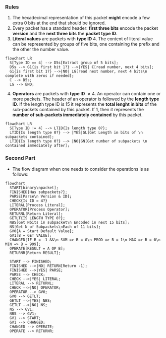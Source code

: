 <!-- The description of the parsing for day16 is quite long and condition dependent so
I decided to make a summary and some diagrams to help elucidate the best solution -->

### Rules

1. The hexadecimal representation of this packet **might** encode a few extra $0$ bits at the end that should be ignored.
2. Every packet has a standard header: **first three bits** encode the packet **version** and the **next three bits** the **packet type ID**.
3. **Literal values** are packets with **type ID** $4$. The content of literal value can be represented by groups of five bits, one containing the prefix and the other the number value.

```mermaid
flowchart LR
  S[Type ID == 4] --> D5s[Extract group of 5 bits];
  D5s --> G1{is first bit 1?} -->|YES| C[read number, next 4 bits];
  G1{is first bit 1?} -->|NO| LG[read next number, next 4 bits\n complete with zeros if needed];
  C --> D5s;
  LG --> END;
```

4. **Operators** are packets with **type ID** $\neq 4$. An operator can contain one or more packets. The header of an operator is followed by the **length type ID**. If the length type ID is $15$ it represents the **total lenght in bits** of the sub-packets contained by this packet. If $1$, then it represents the **number of sub-packets immediately contained** by this packet.

```mermaid
flowchart LR
  S[Type ID != 4] --> LTID{Is length type 0?};
  LTID{Is length type 0?} --> |YES|GL[Get Length in bits of \n subpackets contained];
  LTID{Is length type 0?} --> |NO|GN[Get number of subpackets \n contained immediately after];
```

### Second Part

- The flow diagram when one needs to consider the operations is as follows:

```mermaid
flowchart
  START[binary\npacket];
  FINISHED{Has subpackets?};
  PARSE[Parse\n Version & ID];
  CHECK{Is ID = 4?}
  LITERAL[Process Literal];
  OPERATOR[Process Operator];
  RETURNL[Return Literal];
  GETLT{IS LENGTH TYPE 0?};
  NBS[Get Nbits in subpacket\n Encoded in next 15 bits];
  NS[Get N of Subpackets\nEach of 11 bits];
  GV0[A = Start Default Value];
  GV1[B = GET VALUE];
  CHANGED[IF B = -1 &&\n SUM => B = 0\n PROD => B = 1\n MAX => B = 0\n MIN => B = 999];
  OPERATE[RESULT = A OP B];
  RETURNR[Return RESULT];
  
  START --> FINISHED;
  FINISHED -->|NO| RETURN[Return -1];
  FINISHED -->|YES| PARSE;
  PARSE --> CHECK;
  CHECK -->|YES| LITERAL;
  LITERAL --> RETURNL;
  CHECK -->|NO| OPERATOR;
  OPERATOR --> GV0;
  GV0 --> GETLT;
  GETLT -->|YES| NBS;
  GETLT -->|NO| NS;
  NS --> GV1;
  NBS --> GV1;
  GV1 --> START;
  GV1 --> CHANGED;
  CHANGED --> OPERATE;
  OPERATE --> RETURNR;
```
